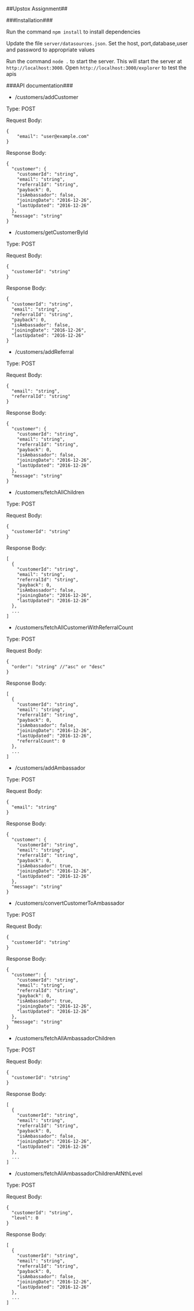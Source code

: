 ##Upstox Assignment##

###Installation###

Run the command ```npm install``` to install dependencies

Update the file ```server/datasources.json```. Set the host, port,database,user and password to appropriate values

Run the command ```node .``` to start the server. This will start the server at ```http://localhost:3000```. Open ```http://localhost:3000/explorer``` to test the apis


###API documentation###

* /customers/addCustomer

Type: POST

Request Body:
``` 
{
	"email": "user@example.com"
}
```

Response Body:
```
{
  "customer": {
    "customerId": "string",
    "email": "string",
    "referralId": "string",
    "payback": 0,
    "isAmbassador": false,
    "joiningDate": "2016-12-26",
    "lastUpdated": "2016-12-26"
  },
  "message": "string"
}
```

* /customers/getCustomerById

Type: POST

Request Body: 
```
{
  "customerId": "string"
}
```

Response Body:
```
{
  "customerId": "string",
  "email": "string",
  "referralId": "string",
  "payback": 0,
  "isAmbassador": false,
  "joiningDate": "2016-12-26",
  "lastUpdated": "2016-12-26"
}
```

* /customers/addReferral

Type: POST

Request Body: 
```
{
  "email": "string",
  "referralId": "string"
}
```

Response Body:
```
{
  "customer": {
    "customerId": "string",
    "email": "string",
    "referralId": "string",
    "payback": 0,
    "isAmbassador": false,
    "joiningDate": "2016-12-26",
    "lastUpdated": "2016-12-26"
  },
  "message": "string"
}
```

* /customers/fetchAllChildren

Type: POST

Request Body: 
```
{
  "customerId": "string"
}
```

Response Body:
```
[
  {
    "customerId": "string",
    "email": "string",
    "referralId": "string",
    "payback": 0,
    "isAmbassador": false,
    "joiningDate": "2016-12-26",
    "lastUpdated": "2016-12-26"
  },
  ...
]
```

* /customers/fetchAllCustomerWithReferralCount

Type: POST

Request Body: 
```
{
  "order": "string" //"asc" or "desc"
}
```

Response Body:
```
[
  {
    "customerId": "string",
    "email": "string",
    "referralId": "string",
    "payback": 0,
    "isAmbassador": false,
    "joiningDate": "2016-12-26",
    "lastUpdated": "2016-12-26",
    "referralCount": 0
  },
  ...
]
```

* /customers/addAmbassador

Type: POST

Request Body: 
```
{
  "email": "string"
}
```

Response Body:
```
{
  "customer": {
    "customerId": "string",
    "email": "string",
    "referralId": "string",
    "payback": 0,
    "isAmbassador": true,
    "joiningDate": "2016-12-26",
    "lastUpdated": "2016-12-26"
  },
  "message": "string"
}
```

* /customers/convertCustomerToAmbassador

Type: POST

Request Body: 
```
{
  "customerId": "string"
}
```

Response Body:
```
{
  "customer": {
    "customerId": "string",
    "email": "string",
    "referralId": "string",
    "payback": 0,
    "isAmbassador": true,
    "joiningDate": "2016-12-26",
    "lastUpdated": "2016-12-26"
  },
  "message": "string"
}
```

* /customers/fetchAllAmbassadorChildren

Type: POST

Request Body: 
```
{
  "customerId": "string"
}
```

Response Body:
```
[
  {
    "customerId": "string",
    "email": "string",
    "referralId": "string",
    "payback": 0,
    "isAmbassador": false,
    "joiningDate": "2016-12-26",
    "lastUpdated": "2016-12-26"
  },
  ...
]
```

* /customers/fetchAllAmbassadorChildrenAtNthLevel

Type: POST

Request Body: 
```
{
  "customerId": "string",
  "level": 0
}
```

Response Body:
```
[
  {
    "customerId": "string",
    "email": "string",
    "referralId": "string",
    "payback": 0,
    "isAmbassador": false,
    "joiningDate": "2016-12-26",
    "lastUpdated": "2016-12-26"
  },
  ...
]
```